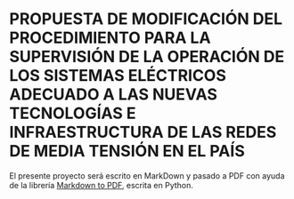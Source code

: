 # PROPUESTA DE MODIFICACIÓN DEL PROCEDIMIENTO PARA LA SUPERVISIÓN DE LA OPERACIÓN DE LOS SISTEMAS ELÉCTRICOS ADECUADO A LAS NUEVAS TECNOLOGÍAS E INFRAESTRUCTURA DE LAS REDES DE MEDIA TENSIÓN EN EL PAÍS

El presente proyecto será escrito en MarkDown y pasado a PDF con ayuda de la librería [Markdown to PDF](https://github.com/ljpengelen/markdown-to-pdf), escrita en Python.